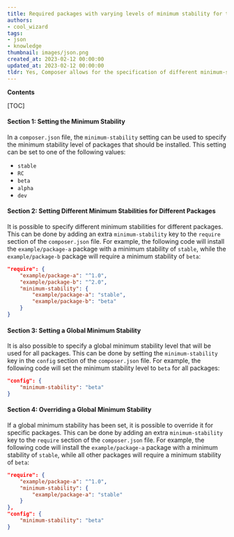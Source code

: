 ```yaml
---
title: Required packages with varying levels of minimum stability for the composer
authors:
- cool_wizard
tags:
- json
- knowledge
thumbnail: images/json.png
created_at: 2023-02-12 00:00:00
updated_at: 2023-02-12 00:00:00
tldr: Yes, Composer allows for the specification of different minimum-stabilities for packages in the `require` section of the composer.json file.
---
```


**Contents**

[TOC]

#### Section 1: Setting the Minimum Stability

In a `composer.json` file, the `minimum-stability` setting can be used to specify the minimum stability level of packages that should be installed. This setting can be set to one of the following values:

- `stable`
- `RC`
- `beta`
- `alpha`
- `dev`

#### Section 2: Setting Different Minimum Stabilities for Different Packages

It is possible to specify different minimum stabilities for different packages. This can be done by adding an extra `minimum-stability` key to the `require` section of the `composer.json` file. For example, the following code will install the `example/package-a` package with a minimum stability of `stable`, while the `example/package-b` package will require a minimum stability of `beta`:

```json
"require": {
    "example/package-a": "^1.0",
    "example/package-b": "^2.0",
    "minimum-stability": {
        "example/package-a": "stable",
        "example/package-b": "beta"
    }
}
```

#### Section 3: Setting a Global Minimum Stability

It is also possible to specify a global minimum stability level that will be used for all packages. This can be done by setting the `minimum-stability` key in the `config` section of the `composer.json` file. For example, the following code will set the minimum stability level to `beta` for all packages:

```json
"config": {
    "minimum-stability": "beta"
}
```

#### Section 4: Overriding a Global Minimum Stability

If a global minimum stability has been set, it is possible to override it for specific packages. This can be done by adding an extra `minimum-stability` key to the `require` section of the `composer.json` file. For example, the following code will install the `example/package-a` package with a minimum stability of `stable`, while all other packages will require a minimum stability of `beta`:

```json
"require": {
    "example/package-a": "^1.0",
    "minimum-stability": {
        "example/package-a": "stable"
    }
},
"config": {
    "minimum-stability": "beta"
}
```
